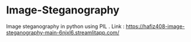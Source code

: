 # Image-Steganography
Image steganography in python using PIL .
Link : https://hafiz408-image-steganography-main-6njxl6.streamlitapp.com/
